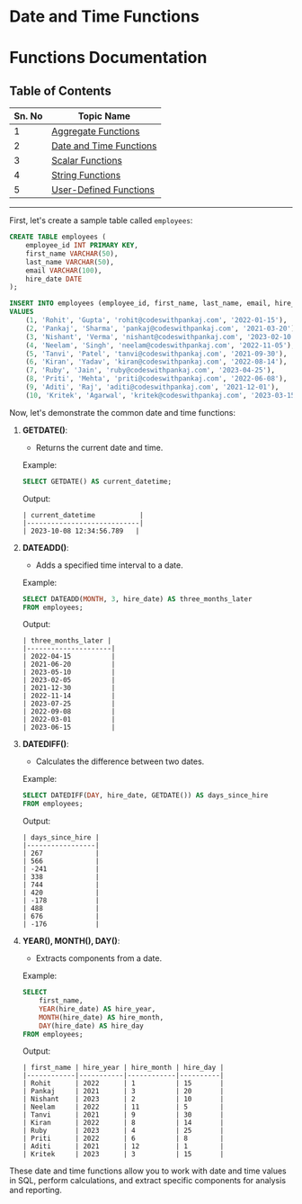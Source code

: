 # Date and Time Functions

# Functions Documentation

## Table of Contents
| Sn. No | Topic Name                 |
|--------|----------------------------|
| 1      | [Aggregate Functions](AggregateFunctions.md)     |
| 2      | [Date and Time Functions](Date_TimeFunctions.md)  |
| 3      | [Scalar Functions](ScalarFunctions.md)            |
| 4      | [String Functions](StringFunctions.md)            |
| 5      | [User-Defined Functions](User-DefinedFunctions.md)|

***
First, let's create a sample table called `employees`:

```sql
CREATE TABLE employees (
    employee_id INT PRIMARY KEY,
    first_name VARCHAR(50),
    last_name VARCHAR(50),
    email VARCHAR(100),
    hire_date DATE
);

INSERT INTO employees (employee_id, first_name, last_name, email, hire_date)
VALUES
    (1, 'Rohit', 'Gupta', 'rohit@codeswithpankaj.com', '2022-01-15'),
    (2, 'Pankaj', 'Sharma', 'pankaj@codeswithpankaj.com', '2021-03-20'),
    (3, 'Nishant', 'Verma', 'nishant@codeswithpankaj.com', '2023-02-10'),
    (4, 'Neelam', 'Singh', 'neelam@codeswithpankaj.com', '2022-11-05'),
    (5, 'Tanvi', 'Patel', 'tanvi@codeswithpankaj.com', '2021-09-30'),
    (6, 'Kiran', 'Yadav', 'kiran@codeswithpankaj.com', '2022-08-14'),
    (7, 'Ruby', 'Jain', 'ruby@codeswithpankaj.com', '2023-04-25'),
    (8, 'Priti', 'Mehta', 'priti@codeswithpankaj.com', '2022-06-08'),
    (9, 'Aditi', 'Raj', 'aditi@codeswithpankaj.com', '2021-12-01'),
    (10, 'Kritek', 'Agarwal', 'kritek@codeswithpankaj.com', '2023-03-15');
```

Now, let's demonstrate the common date and time functions:

1. **GETDATE()**:
   - Returns the current date and time.

   Example:
   ```sql
   SELECT GETDATE() AS current_datetime;
   ```

   Output:
   ```
   | current_datetime           |
   |----------------------------|
   | 2023-10-08 12:34:56.789   |
   ```

2. **DATEADD()**:
   - Adds a specified time interval to a date.

   Example:
   ```sql
   SELECT DATEADD(MONTH, 3, hire_date) AS three_months_later
   FROM employees;
   ```

   Output:
   ```
   | three_months_later |
   |---------------------|
   | 2022-04-15          |
   | 2021-06-20          |
   | 2023-05-10          |
   | 2023-02-05          |
   | 2021-12-30          |
   | 2022-11-14          |
   | 2023-07-25          |
   | 2022-09-08          |
   | 2022-03-01          |
   | 2023-06-15          |
   ```

3. **DATEDIFF()**:
   - Calculates the difference between two dates.

   Example:
   ```sql
   SELECT DATEDIFF(DAY, hire_date, GETDATE()) AS days_since_hire
   FROM employees;
   ```

   Output:
   ```
   | days_since_hire |
   |-----------------|
   | 267             |
   | 566             |
   | -241            |
   | 338             |
   | 744             |
   | 420             |
   | -178            |
   | 488             |
   | 676             |
   | -176            |
   ```

4. **YEAR(), MONTH(), DAY()**:
   - Extracts components from a date.

   Example:
   ```sql
   SELECT
       first_name,
       YEAR(hire_date) AS hire_year,
       MONTH(hire_date) AS hire_month,
       DAY(hire_date) AS hire_day
   FROM employees;
   ```

   Output:
   ```
   | first_name | hire_year | hire_month | hire_day |
   |------------|-----------|------------|----------|
   | Rohit      | 2022      | 1          | 15       |
   | Pankaj     | 2021      | 3          | 20       |
   | Nishant    | 2023      | 2          | 10       |
   | Neelam     | 2022      | 11         | 5        |
   | Tanvi      | 2021      | 9          | 30       |
   | Kiran      | 2022      | 8          | 14       |
   | Ruby       | 2023      | 4          | 25       |
   | Priti      | 2022      | 6          | 8        |
   | Aditi      | 2021      | 12         | 1        |
   | Kritek     | 2023      | 3          | 15       |
   ```

These date and time functions allow you to work with date and time values in SQL, perform calculations, and extract specific components for analysis and reporting.
